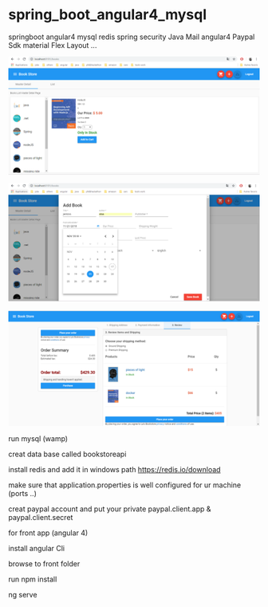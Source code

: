 # spring_boot_angular4_mysql
springboot angular4 mysql redis spring security Java Mail angular4  Paypal Sdk  material Flex Layout ...



![alt text](https://raw.githubusercontent.com/alaaeddinezammel/springAngularIntegration/master/img/git1.PNG)

![alt text](https://raw.githubusercontent.com/alaaeddinezammel/springAngularIntegration/master/img/git5.PNG)

![alt text](https://raw.githubusercontent.com/alaaeddinezammel/springAngularIntegration/master/img/git11.PNG)







run mysql (wamp)

creat data base called bookstoreapi

install redis and add it in windows path 
https://redis.io/download

make sure that application.properties is well configured for ur machine (ports ..)

creat paypal account and put your private  paypal.client.app & paypal.client.secret


for front app (angular 4)

install angular Cli

browse to front folder  

run npm install 

ng serve 


